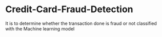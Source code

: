 # Credit-Card-Fraud-Detection
It is to determine whether the transaction done is fraud or not classified with the Machine learning model
